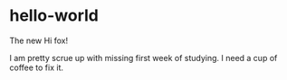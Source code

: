 # hello-world
The new
Hi fox!

I am pretty scrue up with missing first week of studying.
I need a cup of coffee to fix it.
